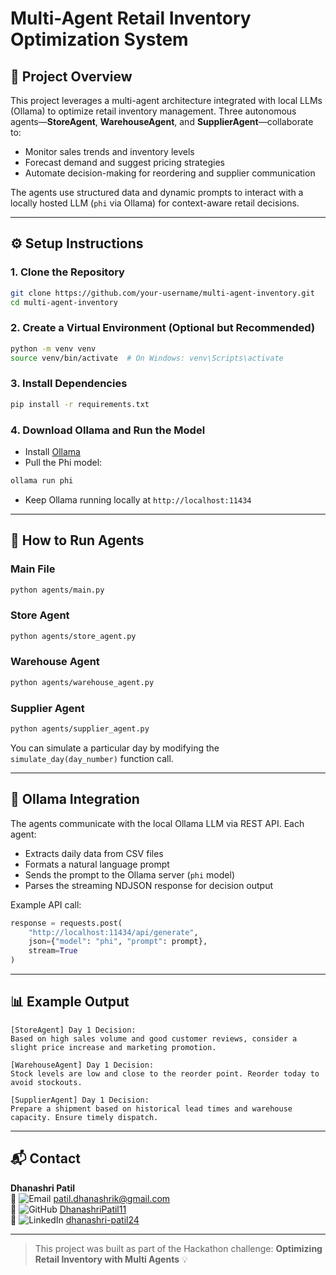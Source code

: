 # Multi-Agent Retail Inventory Optimization System


## 📌 Project Overview
This project leverages a multi-agent architecture integrated with local LLMs (Ollama) to optimize retail inventory management. Three autonomous agents—**StoreAgent**, **WarehouseAgent**, and **SupplierAgent**—collaborate to:

- Monitor sales trends and inventory levels
- Forecast demand and suggest pricing strategies
- Automate decision-making for reordering and supplier communication

The agents use structured data and dynamic prompts to interact with a locally hosted LLM (`phi` via Ollama) for context-aware retail decisions.

---

## ⚙️ Setup Instructions

### 1. Clone the Repository
```bash
git clone https://github.com/your-username/multi-agent-inventory.git
cd multi-agent-inventory
```

### 2. Create a Virtual Environment (Optional but Recommended)
```bash
python -m venv venv
source venv/bin/activate  # On Windows: venv\Scripts\activate
```

### 3. Install Dependencies
```bash
pip install -r requirements.txt
```

### 4. Download Ollama and Run the Model
- Install [Ollama](https://ollama.com/)
- Pull the Phi model:
```bash
ollama run phi
```
- Keep Ollama running locally at `http://localhost:11434`

---

## 🚀 How to Run Agents

### Main File
```bash
python agents/main.py
```

### Store Agent
```bash
python agents/store_agent.py
```

### Warehouse Agent
```bash
python agents/warehouse_agent.py
```

### Supplier Agent
```bash
python agents/supplier_agent.py
```

You can simulate a particular day by modifying the `simulate_day(day_number)` function call.

---

## 🧠 Ollama Integration
The agents communicate with the local Ollama LLM via REST API. Each agent:

- Extracts daily data from CSV files
- Formats a natural language prompt
- Sends the prompt to the Ollama server (`phi` model)
- Parses the streaming NDJSON response for decision output

Example API call:
```python
response = requests.post(
    "http://localhost:11434/api/generate",
    json={"model": "phi", "prompt": prompt},
    stream=True
)
```

---

## 📊 Example Output
```
[StoreAgent] Day 1 Decision:
Based on high sales volume and good customer reviews, consider a slight price increase and marketing promotion.

[WarehouseAgent] Day 1 Decision:
Stock levels are low and close to the reorder point. Reorder today to avoid stockouts.

[SupplierAgent] Day 1 Decision:
Prepare a shipment based on historical lead times and warehouse capacity. Ensure timely dispatch.
```

---


## 📬 Contact
**Dhanashri Patil**  
📧 ![Email](https://img.icons8.com/ios-filled/20/000000/email-open.png) patil.dhanashrik@gmail.com  
🐙 ![GitHub](https://img.icons8.com/ios-glyphs/20/000000/github.png) [DhanashriPatil11](https://github.com/DhanashriPatil11)  
🔗 ![LinkedIn](https://img.icons8.com/ios-filled/20/000000/linkedin.png) [dhanashri-patil24](https://www.linkedin.com/in/dhanashri-patil24/)

---

> This project was built as part of the Hackathon challenge: **Optimizing Retail Inventory with Multi Agents** 💡

